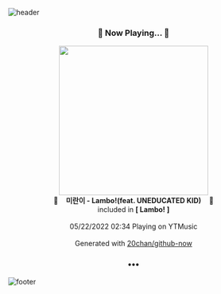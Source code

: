 ![header](https://capsule-render.vercel.app/api?type=wave&height=170&section=header&text=Hi.%20I'm%20SHIFT&fontColor=090707&fontAlignX=45&fontAlignY=65&fontSize=100)

<h3 align="center">🎵 Now Playing... 🎵</h3>
<p align="center">
  <a href="https://music.youtube.com/watch?v=IcdYxamomNU">
    <img width="300" src="https://lh3.googleusercontent.com/-qyKNqReCTYXtkkwwp1lDOi88bLCiN9GC-6RYrqnwSipxVWGDCusdlyZLoEmzlGmzVR5TN31cuel9UoB">
  </a>
  <br>
  🎵&nbsp&nbsp&nbsp <b>미란이 - Lambo!(feat. UNEDUCATED KID)</b> &nbsp&nbsp&nbsp🎵
  <br>
  included in <b>[ Lambo! ]</b>
  
  <br />
  <br />
  05/22/2022 02:34 Playing on YTMusic
  <br />
  <br />
  Generated with <a href="https://github.com/20chan/github-now">20chan/github-now</a>
</p>

<h3 align="center">•••</h3>

![footer](https://capsule-render.vercel.app/api?type=wave&height=150&section=footer)
